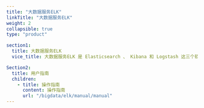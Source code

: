 ```yaml
---
title: "大数据服务ELK"
linkTitle: "大数据服务ELK"
weight: 2
collapsible: true
type: "product"

section1:
  title: 大数据服务ELK
  vice_title: 大数据服务ELK 是 Elasticsearch 、 Kibana 和 Logstash 这三个软件集合的简称， Elasticsearch 是一个实时分布式搜索和分析引擎， Kibana 则为 Elasticsearch 提供了强大的可视化界面， Logstash 为用户提供数据采集、转换、优化和输出的能力。 大数据服务ELK 目前被广泛应用于实时日志处理、全文搜索和数据分析等领域。

Section2:
  title: 用户指南
  children:
    - title: 操作指南
      content: 操作指南
      url: "/bigdata/elk/manual/manual"
---
```

